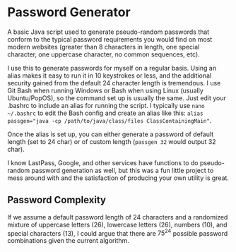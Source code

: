 # Password Generator
A basic Java script used to generate pseudo-random passwords that conform to the typical password requirements you would find on most modern websites
(greater than 8 characters in length, one special character, one uppercase character, no common sequences, etc).

I use this to generate passwords for myself on a regular basis. Using an alias makes it easy to run it in 10 keystrokes or less, and the
additional security gained from the default 24 character length is tremendous. I use Git Bash when running Windows or Bash when using Linux (usually
Ubuntu/PopOS), so the command set up is usually the same. Just edit your .bashrc to include an alias for running the script. I typically use 
```nano ~/.bashrc``` to edit the Bash config and create an alias like this: ```alias passgen="java -cp /path/to/java/class/files ClassContainingMain"```.

Once the alias is set up, you can either generate a password of default length (set to 24 char) or of custom length (```passgen 32``` would output
32 char).

I know LastPass, Google, and other services have functions to do pseudo-random password generation as well, but this was a fun little project to
mess around with and the satisfaction of producing your own utility is great.

## Password Complexity
If we assume a default password length of 24 characters and a randomized mixture of uppercase letters (26), lowercase letters (26), numbers (10),
and special characters (13), I could argue that there are $75^24$ possible password combinations given the current algorithm.
